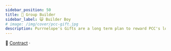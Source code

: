 ```yaml
---
sidebar_position: 50
title: 🎁 Group Builder
sidebar_label: 😺 Builder Boy
# image: /img/cover/pcc-gift.jpg
description: Purrnelope's Gifts are a long term plan to reward PCC's loyal fans.
---
```


🎁
[Contract](https://etherscan.io/address/0x0d4790d7dce2c3474f4f6b6d7bf37bdeab651bba) ·
